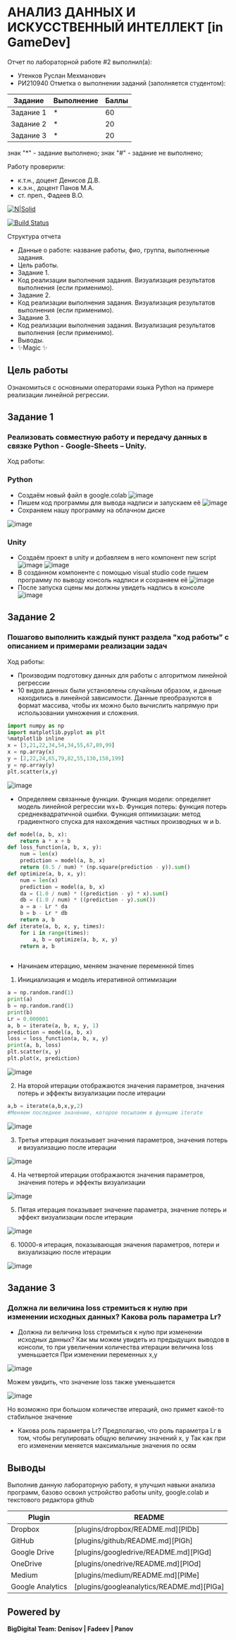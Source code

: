 # АНАЛИЗ ДАННЫХ И ИСКУССТВЕННЫЙ ИНТЕЛЛЕКТ [in GameDev]
Отчет по лабораторной работе #2 выполнил(а):
- Утенков Руслан Мехманович
- РИ210940
Отметка о выполнении заданий (заполняется студентом):

| Задание | Выполнение | Баллы |
| ------ | ------ | ------ |
| Задание 1 | * | 60 |
| Задание 2 | * | 20 |
| Задание 3 | * | 20 |

знак "*" - задание выполнено; знак "#" - задание не выполнено;

Работу проверили:
- к.т.н., доцент Денисов Д.В.
- к.э.н., доцент Панов М.А.
- ст. преп., Фадеев В.О.

[![N|Solid](https://cldup.com/dTxpPi9lDf.thumb.png)](https://nodesource.com/products/nsolid)

[![Build Status](https://travis-ci.org/joemccann/dillinger.svg?branch=master)](https://travis-ci.org/joemccann/dillinger)

Структура отчета

- Данные о работе: название работы, фио, группа, выполненные задания.
- Цель работы.
- Задание 1.
- Код реализации выполнения задания. Визуализация результатов выполнения (если применимо).
- Задание 2.
- Код реализации выполнения задания. Визуализация результатов выполнения (если применимо).
- Задание 3.
- Код реализации выполнения задания. Визуализация результатов выполнения (если применимо).
- Выводы.
- ✨Magic ✨

## Цель работы
Ознакомиться с основными операторами языка Python на примере реализации линейной регрессии.

## Задание 1
### Реализовать совместную работу и передачу данных в связке Python - Google-Sheets – Unity.
Ход работы:
### Python
- Создаём новый файл в google.colab ![image](https://user-images.githubusercontent.com/77449049/192769051-501ae1fe-0944-4a0a-9f4e-603e38fd52d0.png)
- Пишем код программы для вывода надписи и запускаем её 
![image](https://user-images.githubusercontent.com/77449049/192768891-f228fda3-242d-4f7f-b242-ffd2129eaeff.png)
- Сохраняем нашу программу на облачном диске

![image](https://user-images.githubusercontent.com/77449049/192769159-13f02403-af1c-4dcf-8da3-a0c426193eeb.png)

### Unity
- Создаём проект в unity и добавляем в него компонент new script ![image](https://user-images.githubusercontent.com/77449049/192769639-c2229907-f66d-42fb-8497-f2febfe104ed.png)
![image](https://user-images.githubusercontent.com/77449049/192770032-d670ead8-85cd-42a5-99f1-55f38eb61579.png)
- В созданном компоненте с помощью visual studio code пишем программу по выводу консоль надписи и сохраняем её
![image](https://user-images.githubusercontent.com/77449049/192770140-f949b7ee-1e79-48e4-ac09-e3ae8707f173.png)
- После запуска сцены мы должны увидеть надпись в консоле
![image](https://user-images.githubusercontent.com/77449049/192771890-3829a62f-6ae6-4bc9-b8df-5311030aee9d.png)


## Задание 2
### Пошагово выполнить каждый пункт раздела "ход работы" с описанием и примерами реализации задач
Ход работы:
- Производим подготовку данных для работы с алгоритмом линейной регрессии
- 10 видов данных были установлены случайным образом, и данные находились в линейной зависимости. Данные преобразуются в формат массива, чтобы их можно было вычислить напрямую при использовании умножения и сложения.
```py
import numpy as np
import matplotlib.pyplot as plt
%matplotlib inline
x = [3,21,22,34,54,34,55,67,89,99]
x = np.array(x)
y = [2,22,24,65,79,82,55,130,150,199]
y = np.array(y)
plt.scatter(x,y)
```
![image](https://user-images.githubusercontent.com/77449049/192773021-db624ed0-2f19-437e-a813-83e62b2648dd.png)

- Определяем связанные функции. Функция модели: определяет модель линейной регрессии wx+b. Функция потерь: функция потерь среднеквадратичной ошибки. Функция оптимизации: метод градиентного спуска для нахождения частных производных w и b.

```py
def model(a, b, x):
    return a * x + b
def loss_function(a, b, x, y):
    num = len(x)
    prediction = model(a, b, x)
    return (0.5 / num) * (np.square(prediction - y)).sum()
def optimize(a, b, x, y):
    num = len(x)
    prediction = model(a, b, x)
    da = (1.0 / num) * ((prediction - y) * x).sum()
    db = (1.0 / num) * ((prediction - y).sum())
    a = a - Lr * da
    b = b - Lr * db
    return a, b
def iterate(a, b, x, y, times):
    for i in range(times):
        a, b = optimize(a, b, x, y)
    return a, b
    
```
- Начинаем итерацию, меняем значение переменной times

1. Инициализация и модель итеративной оптимизации

```py
a = np.random.rand(1)
print(a)
b = np.random.rand(1)
print(b)
Lr = 0.000001
a, b = iterate(a, b, x, y, 1)
prediction = model(a, b, x)
loss = loss_function(a, b, x, y)
print(a, b, loss)
plt.scatter(x, y)
plt.plot(x, prediction)
```

![image](https://user-images.githubusercontent.com/77449049/192777275-09de1d38-5091-4ad9-9778-4fd1c5a8506f.png)

2. На второй итерации отображаются значения параметров, значения потерь и эффекты визуализации после итерации

```py
a,b = iterate(a,b,x,y,2)
#Меняем последнее значение, которое посылаем в функцию iterate
```

![image](https://user-images.githubusercontent.com/77449049/192776051-ccb6881e-0d75-434b-ae65-e8a128fd2be6.png)

3. Третья итерация показывает значения параметров, значения потерь и визуализацию после итерации

![image](https://user-images.githubusercontent.com/77449049/192776280-8ae2a7c4-72e8-4fb2-8d41-8c8d50974f4e.png)

4. На четвертой итерации отображаются значения параметров, значения потерь и эффекты визуализации

![image](https://user-images.githubusercontent.com/77449049/192776371-02236dc5-8545-4735-841d-62c8bea81ddf.png)

5. Пятая итерация показывает значение параметра, значение потерь и эффект визуализации после итерации

![image](https://user-images.githubusercontent.com/77449049/192777187-4a26bafe-64fd-4946-97b9-354d0d28aa21.png)

6. 10000-я итерация, показывающая значения параметров, потери и визуализацию после итерации

![image](https://user-images.githubusercontent.com/77449049/192776626-a0983687-ca6e-4b65-b0cf-a9ba08a2fc16.png)

## Задание 3
### Должна ли величина loss стремиться к нулю при изменении исходных данных? Какова роль параметра Lr?

- Должна ли величина loss стремиться к нулю при изменении исходных данных?
Как мы можем увидеть из предыдущих выводов в консоли, то при увеличении количества итерации величина loss уменьшается
При изменении переменных x,y


![image](https://user-images.githubusercontent.com/77449049/192779342-97a26015-62f1-4203-92ab-b05cb26e7f27.png)


Можем увидить, что значение loss также уменьшается


![image](https://user-images.githubusercontent.com/77449049/192779660-9fa99c00-930c-4678-912b-68171925882d.png)


Но возможно при большом количестве итераций, оно примет какоё-то стабильное значение

- Какова роль параметра Lr?
Предполагаю, что роль параметра Lr в том, чтобы регулировать общую величину значений x, y
Так как при его изменении меняется максимальные значения по осям


## Выводы

Выполнив данную лабораторную работу, я улучшил навыки анализа программ, базово освоил устройство работы unity, google.colab и текстового редактора github

| Plugin | README |
| ------ | ------ |
| Dropbox | [plugins/dropbox/README.md][PlDb] |
| GitHub | [plugins/github/README.md][PlGh] |
| Google Drive | [plugins/googledrive/README.md][PlGd] |
| OneDrive | [plugins/onedrive/README.md][PlOd] |
| Medium | [plugins/medium/README.md][PlMe] |
| Google Analytics | [plugins/googleanalytics/README.md][PlGa] |

## Powered by

**BigDigital Team: Denisov | Fadeev | Panov**

